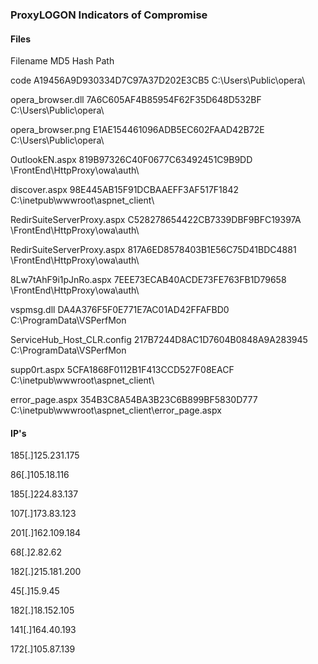 ### ProxyLOGON Indicators of Compromise

#### Files

Filename	MD5 Hash	Path

code	A19456A9D930334D7C97A37D202E3CB5	C:\Users\Public\opera\

opera_browser.dll	7A6C605AF4B85954F62F35D648D532BF	C:\Users\Public\opera\

opera_browser.png	E1AE154461096ADB5EC602FAAD42B72E	C:\Users\Public\opera\

OutlookEN.aspx	819B97326C40F0677C63492451C9B9DD	<Exchange Path>\FrontEnd\HttpProxy\owa\auth\

discover.aspx	98E445AB15F91DCBAAEFF3AF517F1842	C:\inetpub\wwwroot\aspnet_client\

RedirSuiteServerProxy.aspx	C528278654422CB7339DBF9BFC19397A	<exchange install path> \FrontEnd\HttpProxy\owa\auth\

RedirSuiteServerProxy.aspx	817A6ED8578403B1E56C75D41BDC4881	<Exchange Path>\FrontEnd\HttpProxy\owa\auth\

8Lw7tAhF9i1pJnRo.aspx	7EEE73ECAB40ACDE73FE763FB1D79658	<Exchange Path>\FrontEnd\HttpProxy\owa\auth\

vspmsg.dll	DA4A376F5F0E771E7AC01AD42FFAFBD0	C:\ProgramData\VSPerfMon

ServiceHub_Host_CLR.config	217B7244D8AC1D7604B0848A9A283945	C:\ProgramData\VSPerfMon

supp0rt.aspx	5CFA1868F0112B1F413CCD527F08EACF	C:\inetpub\wwwroot\aspnet_client\

error_page.aspx	354B3C8A54BA3B23C6B899BF5830D777	C:\inetpub\wwwroot\aspnet_client\error_page.aspx

#### IP's

185[.]125.231.175

86[.]105.18.116

185[.]224.83.137

107[.]173.83.123

201[.]162.109.184

68[.]2.82.62

182[.]215.181.200

45[.]15.9.45

182[.]18.152.105

141[.]164.40.193

172[.]105.87.139
